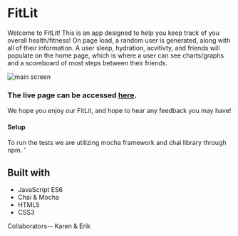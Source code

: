 # FitLit

Welcome to FitLit! This is an app designed to help you keep track of you overall health/fitness! On page load, a random user is generated, along with all of their information. A user sleep, hydration, acvitivty, and friends will populate on the home page, which is where a user can see charts/graphs and a scoreboard of most steps between their friends. 

![main screen](https://user-images.githubusercontent.com/52137660/74385887-d79a8680-4db1-11ea-815e-7ff946e2e67e.png)

### The live page can be accessed <a href="https://eraith.github.io/Erik-Karen-fitlit/src/index.html">here</a>.

We hope you enjoy our FitLit, and hope to hear any feedback you may have!

#### Setup
To run the tests we are utilizing mocha framework and chai library through npm. '

## Built with

- JavaScript ES6
- Chai & Mocha
- HTML5
- CSS3


Collaborators--
Karen & Erik
